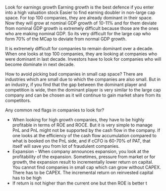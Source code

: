 

Look for earnings growth
Earning growth is the best defence if you enter into a high valuation stock
Easier to find earning doubler in non-large cap space. For top 100 companies, they are already dominant in their space. Now they will grow at nominal GDP growth of 10-11% and for them deviate from nominal GDP growth is extremely difficult because those are the ones who are making nominal GDP. So its very difficult for the large cap who form 70% of the MCap to deviate from normal GDP growth. 

It is extremely difficult for companies to remain dominant over a decade. When one looks at top 100 companies, they are looking at companies who were dominant in last decade. Investors have to look for companies who will become dominate in next decade.  

How to avoid picking bad companies in small cap space?
There are industries which are small due to which the companies are also small. But in an industry, if you find that the gap between the dominant player and competition is wide, then the dominant player is very similar to the large cap company and can be chosen as it will continue to gain market share from its competitors.

Any common red flags in companies to look for?
- When looking for high growth companies, they have to be highly profitable in terms of ROE and ROCE. But it is very simple to manage PnL and PnL might not be supported by the cash flow in the company. If one looks at the efficiency of the cash flow accumulation compared to what is booked on the PnL side, and if cCFO is 60-70% of PAT, that itself will save you from lot of fraudulent companies. 
- Expansion - When company announces expansion, you look at the profitability of the expansion. Sometimes, pressure from market or for growth, the expansion result to incrementally lower return on capital. You cannot find companies in small cap which can grow without CAPEX. There has to be CAPEX. The incremental return on reinvested capital has to be high
-  If return is not higher than the current one but then ROE is better t
<!--stackedit_data:
eyJoaXN0b3J5IjpbMTMyOTk4MDM4NSwtNjkxMDMzMjE2LC0xMj
Y1MDQyMTMzLDQzNTAyODUyMSwtMTI1MzYwMDU0NywxNDU4MTgw
MjA2XX0=
-->